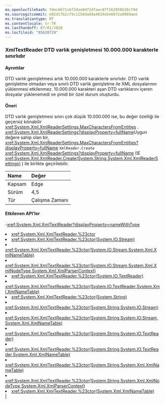 ```yaml
---
ms.openlocfilehash: fdec6671cbf2dae0d72dfaec07f162058b38cf9d
ms.sourcegitcommit: e02d17b2cf9c1258dadda4810a5e6072a0089aee
ms.translationtype: MT
ms.contentlocale: tr-TR
ms.lasthandoff: 07/01/2020
ms.locfileid: "85620729"
---
```

### <a name="xmltextreader-dtd-entity-expansion-is-limited-to-10000000-characters"></a>XmlTextReader DTD varlık genişletmesi 10.000.000 karakterle sınırlıdır

#### <a name="details"></a>Ayrıntılar

DTD varlık genişletmesi artık 10.000.000 karakterle sınırlıdır. DTD varlık genişletme olmadan veya sınırlı DTD varlık genişletme ile XML dosyalarının yüklenmesi etkilenmez. 10.000.000 karakteri aşan DTD varlıklarını içeren dosyalar yüklenemedi ve şimdi bir özel durum oluşturdu.

#### <a name="suggestion"></a>Öneri

DTD varlık genişletmesi sınırı çok düşük 10.000.000 ise, bu değer özelliği ile geçersiz kılınabilir <xref:System.Xml.XmlReaderSettings.MaxCharactersFromEntities> . <xref:System.Xml.XmlReaderSettings?displayProperty=fullName>Uygun değere sahip olan bir, <xref:System.Xml.XmlReaderSettings.MaxCharactersFromEntities?displayProperty=fullName> <code>XmlReader.Create</code> <xref:System.Xml.XmlReaderSettings?displayProperty=fullName> (IE <xref:System.Xml.XmlReader.Create(System.String,System.Xml.XmlReaderSettings)> ) ile birlikte geçirilebilir.

| Name    | Değer       |
|:--------|:------------|
| Kapsam   |Edge|
|Sürüm|4,5|
|Tür|Çalışma Zamanı

#### <a name="affected-apis"></a>Etkilenen API’ler

-<xref:System.Xml.XmlTextReader?displayProperty=nameWithType></li><li><xref:System.Xml.XmlTextReader.%23ctor></li><li><xref:System.Xml.XmlTextReader.%23ctor(System.IO.Stream)></li><li><xref:System.Xml.XmlTextReader.%23ctor(System.IO.Stream,System.Xml.XmlNameTable)></li><li><xref:System.Xml.XmlTextReader.%23ctor(System.IO.Stream,System.Xml.XmlNodeType,System.Xml.XmlParserContext)></li><li><xref:System.Xml.XmlTextReader.%23ctor(System.IO.TextReader)></li><li><xref:System.Xml.XmlTextReader.%23ctor(System.IO.TextReader,System.Xml.XmlNameTable)></li><li><xref:System.Xml.XmlTextReader.%23ctor(System.String)></li><li><xref:System.Xml.XmlTextReader.%23ctor(System.String,System.IO.Stream)></li><li><xref:System.Xml.XmlTextReader.%23ctor(System.String,System.IO.Stream,System.Xml.XmlNameTable)></li><li><xref:System.Xml.XmlTextReader.%23ctor(System.String,System.IO.TextReader)></li><li><xref:System.Xml.XmlTextReader.%23ctor(System.String,System.IO.TextReader,System.Xml.XmlNameTable)></li><li><xref:System.Xml.XmlTextReader.%23ctor(System.String,System.Xml.XmlNameTable)></li><li><xref:System.Xml.XmlTextReader.%23ctor(System.String,System.Xml.XmlNodeType,System.Xml.XmlParserContext)></li><li><xref:System.Xml.XmlTextReader.%23ctor(System.Xml.XmlNameTable)></li></ul>|
